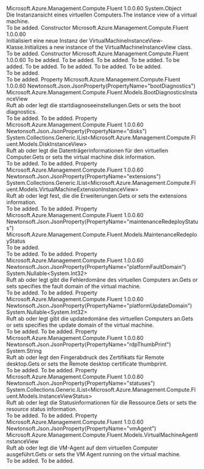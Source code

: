 <Type Name="VirtualMachineInstanceView" FullName="Microsoft.Azure.Management.Compute.Fluent.Models.VirtualMachineInstanceView">
  <TypeSignature Language="C#" Value="public class VirtualMachineInstanceView" />
  <TypeSignature Language="ILAsm" Value=".class public auto ansi beforefieldinit VirtualMachineInstanceView extends System.Object" />
  <TypeSignature Language="DocId" Value="T:Microsoft.Azure.Management.Compute.Fluent.Models.VirtualMachineInstanceView" />
  <TypeSignature Language="VB.NET" Value="Public Class VirtualMachineInstanceView" />
  <TypeSignature Language="F#" Value="type VirtualMachineInstanceView = class" />
  <AssemblyInfo>
    <AssemblyName>Microsoft.Azure.Management.Compute.Fluent</AssemblyName>
    <AssemblyVersion>1.0.0.60</AssemblyVersion>
  </AssemblyInfo>
  <Base>
    <BaseTypeName>System.Object</BaseTypeName>
  </Base>
  <Interfaces />
  <Docs>
    <summary>
            <span data-ttu-id="68de2-101">Die Instanzansicht eines virtuellen Computers.</span><span class="sxs-lookup"><span data-stu-id="68de2-101">The instance view of a virtual machine.</span></span>
            </summary>
    <remarks>To be added.</remarks>
  </Docs>
  <Members>
    <Member MemberName=".ctor">
      <MemberSignature Language="C#" Value="public VirtualMachineInstanceView ();" />
      <MemberSignature Language="ILAsm" Value=".method public hidebysig specialname rtspecialname instance void .ctor() cil managed" />
      <MemberSignature Language="DocId" Value="M:Microsoft.Azure.Management.Compute.Fluent.Models.VirtualMachineInstanceView.#ctor" />
      <MemberSignature Language="VB.NET" Value="Public Sub New ()" />
      <MemberType>Constructor</MemberType>
      <AssemblyInfo>
        <AssemblyName>Microsoft.Azure.Management.Compute.Fluent</AssemblyName>
        <AssemblyVersion>1.0.0.60</AssemblyVersion>
      </AssemblyInfo>
      <Parameters />
      <Docs>
        <summary>
            <span data-ttu-id="68de2-102">Initialisiert eine neue Instanz der VirtualMachineInstanceView-Klasse.</span><span class="sxs-lookup"><span data-stu-id="68de2-102">Initializes a new instance of the VirtualMachineInstanceView class.</span></span>
            </summary>
        <remarks>To be added.</remarks>
      </Docs>
    </Member>
    <Member MemberName=".ctor">
      <MemberSignature Language="C#" Value="public VirtualMachineInstanceView (Nullable&lt;int&gt; platformUpdateDomain = null, Nullable&lt;int&gt; platformFaultDomain = null, string rdpThumbPrint = null, Microsoft.Azure.Management.Compute.Fluent.Models.VirtualMachineAgentInstanceView vmAgent = null, Microsoft.Azure.Management.Compute.Fluent.Models.MaintenanceRedeployStatus maintenanceRedeployStatus = null, System.Collections.Generic.IList&lt;Microsoft.Azure.Management.Compute.Fluent.Models.DiskInstanceView&gt; disks = null, System.Collections.Generic.IList&lt;Microsoft.Azure.Management.Compute.Fluent.Models.VirtualMachineExtensionInstanceView&gt; extensions = null, Microsoft.Azure.Management.Compute.Fluent.Models.BootDiagnosticsInstanceView bootDiagnostics = null, System.Collections.Generic.IList&lt;Microsoft.Azure.Management.Compute.Fluent.Models.InstanceViewStatus&gt; statuses = null);" />
      <MemberSignature Language="ILAsm" Value=".method public hidebysig specialname rtspecialname instance void .ctor(valuetype System.Nullable`1&lt;int32&gt; platformUpdateDomain, valuetype System.Nullable`1&lt;int32&gt; platformFaultDomain, string rdpThumbPrint, class Microsoft.Azure.Management.Compute.Fluent.Models.VirtualMachineAgentInstanceView vmAgent, class Microsoft.Azure.Management.Compute.Fluent.Models.MaintenanceRedeployStatus maintenanceRedeployStatus, class System.Collections.Generic.IList`1&lt;class Microsoft.Azure.Management.Compute.Fluent.Models.DiskInstanceView&gt; disks, class System.Collections.Generic.IList`1&lt;class Microsoft.Azure.Management.Compute.Fluent.Models.VirtualMachineExtensionInstanceView&gt; extensions, class Microsoft.Azure.Management.Compute.Fluent.Models.BootDiagnosticsInstanceView bootDiagnostics, class System.Collections.Generic.IList`1&lt;class Microsoft.Azure.Management.Compute.Fluent.Models.InstanceViewStatus&gt; statuses) cil managed" />
      <MemberSignature Language="DocId" Value="M:Microsoft.Azure.Management.Compute.Fluent.Models.VirtualMachineInstanceView.#ctor(System.Nullable{System.Int32},System.Nullable{System.Int32},System.String,Microsoft.Azure.Management.Compute.Fluent.Models.VirtualMachineAgentInstanceView,Microsoft.Azure.Management.Compute.Fluent.Models.MaintenanceRedeployStatus,System.Collections.Generic.IList{Microsoft.Azure.Management.Compute.Fluent.Models.DiskInstanceView},System.Collections.Generic.IList{Microsoft.Azure.Management.Compute.Fluent.Models.VirtualMachineExtensionInstanceView},Microsoft.Azure.Management.Compute.Fluent.Models.BootDiagnosticsInstanceView,System.Collections.Generic.IList{Microsoft.Azure.Management.Compute.Fluent.Models.InstanceViewStatus})" />
      <MemberSignature Language="F#" Value="new Microsoft.Azure.Management.Compute.Fluent.Models.VirtualMachineInstanceView : Nullable&lt;int&gt; * Nullable&lt;int&gt; * string * Microsoft.Azure.Management.Compute.Fluent.Models.VirtualMachineAgentInstanceView * Microsoft.Azure.Management.Compute.Fluent.Models.MaintenanceRedeployStatus * System.Collections.Generic.IList&lt;Microsoft.Azure.Management.Compute.Fluent.Models.DiskInstanceView&gt; * System.Collections.Generic.IList&lt;Microsoft.Azure.Management.Compute.Fluent.Models.VirtualMachineExtensionInstanceView&gt; * Microsoft.Azure.Management.Compute.Fluent.Models.BootDiagnosticsInstanceView * System.Collections.Generic.IList&lt;Microsoft.Azure.Management.Compute.Fluent.Models.InstanceViewStatus&gt; -&gt; Microsoft.Azure.Management.Compute.Fluent.Models.VirtualMachineInstanceView" Usage="new Microsoft.Azure.Management.Compute.Fluent.Models.VirtualMachineInstanceView (platformUpdateDomain, platformFaultDomain, rdpThumbPrint, vmAgent, maintenanceRedeployStatus, disks, extensions, bootDiagnostics, statuses)" />
      <MemberType>Constructor</MemberType>
      <AssemblyInfo>
        <AssemblyName>Microsoft.Azure.Management.Compute.Fluent</AssemblyName>
        <AssemblyVersion>1.0.0.60</AssemblyVersion>
      </AssemblyInfo>
      <Parameters>
        <Parameter Name="platformUpdateDomain" Type="System.Nullable&lt;System.Int32&gt;" />
        <Parameter Name="platformFaultDomain" Type="System.Nullable&lt;System.Int32&gt;" />
        <Parameter Name="rdpThumbPrint" Type="System.String" />
        <Parameter Name="vmAgent" Type="Microsoft.Azure.Management.Compute.Fluent.Models.VirtualMachineAgentInstanceView" />
        <Parameter Name="maintenanceRedeployStatus" Type="Microsoft.Azure.Management.Compute.Fluent.Models.MaintenanceRedeployStatus" />
        <Parameter Name="disks" Type="System.Collections.Generic.IList&lt;Microsoft.Azure.Management.Compute.Fluent.Models.DiskInstanceView&gt;" />
        <Parameter Name="extensions" Type="System.Collections.Generic.IList&lt;Microsoft.Azure.Management.Compute.Fluent.Models.VirtualMachineExtensionInstanceView&gt;" />
        <Parameter Name="bootDiagnostics" Type="Microsoft.Azure.Management.Compute.Fluent.Models.BootDiagnosticsInstanceView" />
        <Parameter Name="statuses" Type="System.Collections.Generic.IList&lt;Microsoft.Azure.Management.Compute.Fluent.Models.InstanceViewStatus&gt;" />
      </Parameters>
      <Docs>
        <param name="platformUpdateDomain">To be added.</param>
        <param name="platformFaultDomain">To be added.</param>
        <param name="rdpThumbPrint">To be added.</param>
        <param name="vmAgent">To be added.</param>
        <param name="maintenanceRedeployStatus">To be added.</param>
        <param name="disks">To be added.</param>
        <param name="extensions">To be added.</param>
        <param name="bootDiagnostics">To be added.</param>
        <param name="statuses">To be added.</param>
        <summary>To be added.</summary>
        <remarks>To be added.</remarks>
      </Docs>
    </Member>
    <Member MemberName="BootDiagnostics">
      <MemberSignature Language="C#" Value="public Microsoft.Azure.Management.Compute.Fluent.Models.BootDiagnosticsInstanceView BootDiagnostics { get; set; }" />
      <MemberSignature Language="ILAsm" Value=".property instance class Microsoft.Azure.Management.Compute.Fluent.Models.BootDiagnosticsInstanceView BootDiagnostics" />
      <MemberSignature Language="DocId" Value="P:Microsoft.Azure.Management.Compute.Fluent.Models.VirtualMachineInstanceView.BootDiagnostics" />
      <MemberSignature Language="VB.NET" Value="Public Property BootDiagnostics As BootDiagnosticsInstanceView" />
      <MemberSignature Language="F#" Value="member this.BootDiagnostics : Microsoft.Azure.Management.Compute.Fluent.Models.BootDiagnosticsInstanceView with get, set" Usage="Microsoft.Azure.Management.Compute.Fluent.Models.VirtualMachineInstanceView.BootDiagnostics" />
      <MemberType>Property</MemberType>
      <AssemblyInfo>
        <AssemblyName>Microsoft.Azure.Management.Compute.Fluent</AssemblyName>
        <AssemblyVersion>1.0.0.60</AssemblyVersion>
      </AssemblyInfo>
      <Attributes>
        <Attribute>
          <AttributeName>Newtonsoft.Json.JsonProperty(PropertyName="bootDiagnostics")</AttributeName>
        </Attribute>
      </Attributes>
      <ReturnValue>
        <ReturnType>Microsoft.Azure.Management.Compute.Fluent.Models.BootDiagnosticsInstanceView</ReturnType>
      </ReturnValue>
      <Docs>
        <summary>
            <span data-ttu-id="68de2-103">Ruft ab oder legt die startdiagnoseeinstellungen.</span><span class="sxs-lookup"><span data-stu-id="68de2-103">Gets or sets the boot diagnostics.</span></span>
            </summary>
        <value>To be added.</value>
        <remarks>To be added.</remarks>
      </Docs>
    </Member>
    <Member MemberName="Disks">
      <MemberSignature Language="C#" Value="public System.Collections.Generic.IList&lt;Microsoft.Azure.Management.Compute.Fluent.Models.DiskInstanceView&gt; Disks { get; set; }" />
      <MemberSignature Language="ILAsm" Value=".property instance class System.Collections.Generic.IList`1&lt;class Microsoft.Azure.Management.Compute.Fluent.Models.DiskInstanceView&gt; Disks" />
      <MemberSignature Language="DocId" Value="P:Microsoft.Azure.Management.Compute.Fluent.Models.VirtualMachineInstanceView.Disks" />
      <MemberSignature Language="VB.NET" Value="Public Property Disks As IList(Of DiskInstanceView)" />
      <MemberSignature Language="F#" Value="member this.Disks : System.Collections.Generic.IList&lt;Microsoft.Azure.Management.Compute.Fluent.Models.DiskInstanceView&gt; with get, set" Usage="Microsoft.Azure.Management.Compute.Fluent.Models.VirtualMachineInstanceView.Disks" />
      <MemberType>Property</MemberType>
      <AssemblyInfo>
        <AssemblyName>Microsoft.Azure.Management.Compute.Fluent</AssemblyName>
        <AssemblyVersion>1.0.0.60</AssemblyVersion>
      </AssemblyInfo>
      <Attributes>
        <Attribute>
          <AttributeName>Newtonsoft.Json.JsonProperty(PropertyName="disks")</AttributeName>
        </Attribute>
      </Attributes>
      <ReturnValue>
        <ReturnType>System.Collections.Generic.IList&lt;Microsoft.Azure.Management.Compute.Fluent.Models.DiskInstanceView&gt;</ReturnType>
      </ReturnValue>
      <Docs>
        <summary>
            <span data-ttu-id="68de2-104">Ruft ab oder legt die Datenträgerinformationen für den virtuellen Computer.</span><span class="sxs-lookup"><span data-stu-id="68de2-104">Gets or sets the virtual machine disk information.</span></span>
            </summary>
        <value>To be added.</value>
        <remarks>To be added.</remarks>
      </Docs>
    </Member>
    <Member MemberName="Extensions">
      <MemberSignature Language="C#" Value="public System.Collections.Generic.IList&lt;Microsoft.Azure.Management.Compute.Fluent.Models.VirtualMachineExtensionInstanceView&gt; Extensions { get; set; }" />
      <MemberSignature Language="ILAsm" Value=".property instance class System.Collections.Generic.IList`1&lt;class Microsoft.Azure.Management.Compute.Fluent.Models.VirtualMachineExtensionInstanceView&gt; Extensions" />
      <MemberSignature Language="DocId" Value="P:Microsoft.Azure.Management.Compute.Fluent.Models.VirtualMachineInstanceView.Extensions" />
      <MemberSignature Language="VB.NET" Value="Public Property Extensions As IList(Of VirtualMachineExtensionInstanceView)" />
      <MemberSignature Language="F#" Value="member this.Extensions : System.Collections.Generic.IList&lt;Microsoft.Azure.Management.Compute.Fluent.Models.VirtualMachineExtensionInstanceView&gt; with get, set" Usage="Microsoft.Azure.Management.Compute.Fluent.Models.VirtualMachineInstanceView.Extensions" />
      <MemberType>Property</MemberType>
      <AssemblyInfo>
        <AssemblyName>Microsoft.Azure.Management.Compute.Fluent</AssemblyName>
        <AssemblyVersion>1.0.0.60</AssemblyVersion>
      </AssemblyInfo>
      <Attributes>
        <Attribute>
          <AttributeName>Newtonsoft.Json.JsonProperty(PropertyName="extensions")</AttributeName>
        </Attribute>
      </Attributes>
      <ReturnValue>
        <ReturnType>System.Collections.Generic.IList&lt;Microsoft.Azure.Management.Compute.Fluent.Models.VirtualMachineExtensionInstanceView&gt;</ReturnType>
      </ReturnValue>
      <Docs>
        <summary>
            <span data-ttu-id="68de2-105">Ruft ab oder legt fest, die die Erweiterungen.</span><span class="sxs-lookup"><span data-stu-id="68de2-105">Gets or sets the extensions information.</span></span>
            </summary>
        <value>To be added.</value>
        <remarks>To be added.</remarks>
      </Docs>
    </Member>
    <Member MemberName="MaintenanceRedeployStatus">
      <MemberSignature Language="C#" Value="public Microsoft.Azure.Management.Compute.Fluent.Models.MaintenanceRedeployStatus MaintenanceRedeployStatus { get; set; }" />
      <MemberSignature Language="ILAsm" Value=".property instance class Microsoft.Azure.Management.Compute.Fluent.Models.MaintenanceRedeployStatus MaintenanceRedeployStatus" />
      <MemberSignature Language="DocId" Value="P:Microsoft.Azure.Management.Compute.Fluent.Models.VirtualMachineInstanceView.MaintenanceRedeployStatus" />
      <MemberSignature Language="VB.NET" Value="Public Property MaintenanceRedeployStatus As MaintenanceRedeployStatus" />
      <MemberSignature Language="F#" Value="member this.MaintenanceRedeployStatus : Microsoft.Azure.Management.Compute.Fluent.Models.MaintenanceRedeployStatus with get, set" Usage="Microsoft.Azure.Management.Compute.Fluent.Models.VirtualMachineInstanceView.MaintenanceRedeployStatus" />
      <MemberType>Property</MemberType>
      <AssemblyInfo>
        <AssemblyName>Microsoft.Azure.Management.Compute.Fluent</AssemblyName>
        <AssemblyVersion>1.0.0.60</AssemblyVersion>
      </AssemblyInfo>
      <Attributes>
        <Attribute>
          <AttributeName>Newtonsoft.Json.JsonProperty(PropertyName="maintenanceRedeployStatus")</AttributeName>
        </Attribute>
      </Attributes>
      <ReturnValue>
        <ReturnType>Microsoft.Azure.Management.Compute.Fluent.Models.MaintenanceRedeployStatus</ReturnType>
      </ReturnValue>
      <Docs>
        <summary>To be added.</summary>
        <value>To be added.</value>
        <remarks>To be added.</remarks>
      </Docs>
    </Member>
    <Member MemberName="PlatformFaultDomain">
      <MemberSignature Language="C#" Value="public Nullable&lt;int&gt; PlatformFaultDomain { get; set; }" />
      <MemberSignature Language="ILAsm" Value=".property instance valuetype System.Nullable`1&lt;int32&gt; PlatformFaultDomain" />
      <MemberSignature Language="DocId" Value="P:Microsoft.Azure.Management.Compute.Fluent.Models.VirtualMachineInstanceView.PlatformFaultDomain" />
      <MemberSignature Language="VB.NET" Value="Public Property PlatformFaultDomain As Nullable(Of Integer)" />
      <MemberSignature Language="F#" Value="member this.PlatformFaultDomain : Nullable&lt;int&gt; with get, set" Usage="Microsoft.Azure.Management.Compute.Fluent.Models.VirtualMachineInstanceView.PlatformFaultDomain" />
      <MemberType>Property</MemberType>
      <AssemblyInfo>
        <AssemblyName>Microsoft.Azure.Management.Compute.Fluent</AssemblyName>
        <AssemblyVersion>1.0.0.60</AssemblyVersion>
      </AssemblyInfo>
      <Attributes>
        <Attribute>
          <AttributeName>Newtonsoft.Json.JsonProperty(PropertyName="platformFaultDomain")</AttributeName>
        </Attribute>
      </Attributes>
      <ReturnValue>
        <ReturnType>System.Nullable&lt;System.Int32&gt;</ReturnType>
      </ReturnValue>
      <Docs>
        <summary>
            <span data-ttu-id="68de2-106">Ruft ab oder legt gibt die Fehlerdomäne des virtuellen Computers an.</span><span class="sxs-lookup"><span data-stu-id="68de2-106">Gets or sets specifies the fault domain of the virtual machine.</span></span>
            </summary>
        <value>To be added.</value>
        <remarks>To be added.</remarks>
      </Docs>
    </Member>
    <Member MemberName="PlatformUpdateDomain">
      <MemberSignature Language="C#" Value="public Nullable&lt;int&gt; PlatformUpdateDomain { get; set; }" />
      <MemberSignature Language="ILAsm" Value=".property instance valuetype System.Nullable`1&lt;int32&gt; PlatformUpdateDomain" />
      <MemberSignature Language="DocId" Value="P:Microsoft.Azure.Management.Compute.Fluent.Models.VirtualMachineInstanceView.PlatformUpdateDomain" />
      <MemberSignature Language="VB.NET" Value="Public Property PlatformUpdateDomain As Nullable(Of Integer)" />
      <MemberSignature Language="F#" Value="member this.PlatformUpdateDomain : Nullable&lt;int&gt; with get, set" Usage="Microsoft.Azure.Management.Compute.Fluent.Models.VirtualMachineInstanceView.PlatformUpdateDomain" />
      <MemberType>Property</MemberType>
      <AssemblyInfo>
        <AssemblyName>Microsoft.Azure.Management.Compute.Fluent</AssemblyName>
        <AssemblyVersion>1.0.0.60</AssemblyVersion>
      </AssemblyInfo>
      <Attributes>
        <Attribute>
          <AttributeName>Newtonsoft.Json.JsonProperty(PropertyName="platformUpdateDomain")</AttributeName>
        </Attribute>
      </Attributes>
      <ReturnValue>
        <ReturnType>System.Nullable&lt;System.Int32&gt;</ReturnType>
      </ReturnValue>
      <Docs>
        <summary>
            <span data-ttu-id="68de2-107">Ruft ab oder legt gibt die updatedomäne des virtuellen Computers an.</span><span class="sxs-lookup"><span data-stu-id="68de2-107">Gets or sets specifies the update domain of the virtual machine.</span></span>
            </summary>
        <value>To be added.</value>
        <remarks>To be added.</remarks>
      </Docs>
    </Member>
    <Member MemberName="RdpThumbPrint">
      <MemberSignature Language="C#" Value="public string RdpThumbPrint { get; set; }" />
      <MemberSignature Language="ILAsm" Value=".property instance string RdpThumbPrint" />
      <MemberSignature Language="DocId" Value="P:Microsoft.Azure.Management.Compute.Fluent.Models.VirtualMachineInstanceView.RdpThumbPrint" />
      <MemberSignature Language="VB.NET" Value="Public Property RdpThumbPrint As String" />
      <MemberSignature Language="F#" Value="member this.RdpThumbPrint : string with get, set" Usage="Microsoft.Azure.Management.Compute.Fluent.Models.VirtualMachineInstanceView.RdpThumbPrint" />
      <MemberType>Property</MemberType>
      <AssemblyInfo>
        <AssemblyName>Microsoft.Azure.Management.Compute.Fluent</AssemblyName>
        <AssemblyVersion>1.0.0.60</AssemblyVersion>
      </AssemblyInfo>
      <Attributes>
        <Attribute>
          <AttributeName>Newtonsoft.Json.JsonProperty(PropertyName="rdpThumbPrint")</AttributeName>
        </Attribute>
      </Attributes>
      <ReturnValue>
        <ReturnType>System.String</ReturnType>
      </ReturnValue>
      <Docs>
        <summary>
            <span data-ttu-id="68de2-108">Ruft ab oder legt den Fingerabdruck des Zertifikats für Remote desktop.</span><span class="sxs-lookup"><span data-stu-id="68de2-108">Gets or sets the Remote desktop certificate thumbprint.</span></span>
            </summary>
        <value>To be added.</value>
        <remarks>To be added.</remarks>
      </Docs>
    </Member>
    <Member MemberName="Statuses">
      <MemberSignature Language="C#" Value="public System.Collections.Generic.IList&lt;Microsoft.Azure.Management.Compute.Fluent.Models.InstanceViewStatus&gt; Statuses { get; set; }" />
      <MemberSignature Language="ILAsm" Value=".property instance class System.Collections.Generic.IList`1&lt;class Microsoft.Azure.Management.Compute.Fluent.Models.InstanceViewStatus&gt; Statuses" />
      <MemberSignature Language="DocId" Value="P:Microsoft.Azure.Management.Compute.Fluent.Models.VirtualMachineInstanceView.Statuses" />
      <MemberSignature Language="VB.NET" Value="Public Property Statuses As IList(Of InstanceViewStatus)" />
      <MemberSignature Language="F#" Value="member this.Statuses : System.Collections.Generic.IList&lt;Microsoft.Azure.Management.Compute.Fluent.Models.InstanceViewStatus&gt; with get, set" Usage="Microsoft.Azure.Management.Compute.Fluent.Models.VirtualMachineInstanceView.Statuses" />
      <MemberType>Property</MemberType>
      <AssemblyInfo>
        <AssemblyName>Microsoft.Azure.Management.Compute.Fluent</AssemblyName>
        <AssemblyVersion>1.0.0.60</AssemblyVersion>
      </AssemblyInfo>
      <Attributes>
        <Attribute>
          <AttributeName>Newtonsoft.Json.JsonProperty(PropertyName="statuses")</AttributeName>
        </Attribute>
      </Attributes>
      <ReturnValue>
        <ReturnType>System.Collections.Generic.IList&lt;Microsoft.Azure.Management.Compute.Fluent.Models.InstanceViewStatus&gt;</ReturnType>
      </ReturnValue>
      <Docs>
        <summary>
            <span data-ttu-id="68de2-109">Ruft ab oder legt die Statusinformationen für die Ressource.</span><span class="sxs-lookup"><span data-stu-id="68de2-109">Gets or sets the resource status information.</span></span>
            </summary>
        <value>To be added.</value>
        <remarks>To be added.</remarks>
      </Docs>
    </Member>
    <Member MemberName="VmAgent">
      <MemberSignature Language="C#" Value="public Microsoft.Azure.Management.Compute.Fluent.Models.VirtualMachineAgentInstanceView VmAgent { get; set; }" />
      <MemberSignature Language="ILAsm" Value=".property instance class Microsoft.Azure.Management.Compute.Fluent.Models.VirtualMachineAgentInstanceView VmAgent" />
      <MemberSignature Language="DocId" Value="P:Microsoft.Azure.Management.Compute.Fluent.Models.VirtualMachineInstanceView.VmAgent" />
      <MemberSignature Language="VB.NET" Value="Public Property VmAgent As VirtualMachineAgentInstanceView" />
      <MemberSignature Language="F#" Value="member this.VmAgent : Microsoft.Azure.Management.Compute.Fluent.Models.VirtualMachineAgentInstanceView with get, set" Usage="Microsoft.Azure.Management.Compute.Fluent.Models.VirtualMachineInstanceView.VmAgent" />
      <MemberType>Property</MemberType>
      <AssemblyInfo>
        <AssemblyName>Microsoft.Azure.Management.Compute.Fluent</AssemblyName>
        <AssemblyVersion>1.0.0.60</AssemblyVersion>
      </AssemblyInfo>
      <Attributes>
        <Attribute>
          <AttributeName>Newtonsoft.Json.JsonProperty(PropertyName="vmAgent")</AttributeName>
        </Attribute>
      </Attributes>
      <ReturnValue>
        <ReturnType>Microsoft.Azure.Management.Compute.Fluent.Models.VirtualMachineAgentInstanceView</ReturnType>
      </ReturnValue>
      <Docs>
        <summary>
            <span data-ttu-id="68de2-110">Ruft ab oder legt die VM-Agent auf dem virtuellen Computer ausgeführt.</span><span class="sxs-lookup"><span data-stu-id="68de2-110">Gets or sets the VM Agent running on the virtual machine.</span></span>
            </summary>
        <value>To be added.</value>
        <remarks>To be added.</remarks>
      </Docs>
    </Member>
  </Members>
</Type>